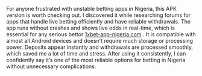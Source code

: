 For anyone frustrated with unstable betting apps in Nigeria, this APK version is worth checking out. I discovered it while researching forums for apps that handle live betting efficiently and have reliable withdrawals. The app runs without crashes and shows live odds in real-time, which is essential for any serious bettor [1xbet-app-nigeria.com](https://1xbet-app-nigeria.com) . It is compatible with almost all Android devices and doesn’t require much storage or processing power. Deposits appear instantly and withdrawals are processed smoothly, which saved me a lot of time and stress. After using it consistently, I can confidently say it’s one of the most reliable options for betting in Nigeria without unnecessary complications.
